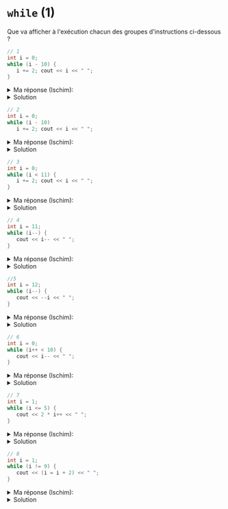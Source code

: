 # `while` (1)

Que va afficher à l'exécution chacun des groupes d'instructions ci-dessous ?

~~~cpp
// 1
int i = 0;
while (i - 10) {
   i += 2; cout << i << " ";
}
~~~

<details>
<summary> Ma réponse (Ischim):</summary>

~~~plaintext
2 4 6 8 10
// alors logique: while(!=0 => True) donc i-10 = -10 => 
~~~
</details>

<details>
<summary>Solution</summary>

~~~
2 4 6 8 10
~~~
</details>


~~~cpp
// 2
int i = 0;
while (i - 10)
   i += 2; cout << i << " ";
~~~

<details>
<summary> Ma réponse (Ischim):</summary>

~~~plaintext
10
// il n'y a pas d'acollade, seul i+=2; fait parti de la boucle, on affiche le dernier i
~~~
</details>

<details>
<summary>Solution</summary>
   
~~~
10
~~~

Noter que cout ne fait pas partie de la boucle
</details>


~~~cpp
// 3
int i = 0;
while (i < 11) {
   i += 2; cout << i << " ";
}
~~~

<details>
<summary> Ma réponse (Ischim):</summary>

~~~plaintext
2 4 6 8 10 12
// car quand i = 10, i est < 11 donc on rentre dans la boucle
~~~
</details>

<details>
<summary>Solution</summary>

~~~
2 4 6 8 10 12
~~~
</details>

~~~cpp
// 4
int i = 11;
while (i--) {
   cout << i-- << " ";
}
~~~

<details>
<summary> Ma réponse (Ischim):</summary>

~~~plaintext
10 8 6 4 2 
~~~
</details>

<details>
<summary>Solution</summary>

~~~
10 8 6 4 2 0 -2 -4 …
~~~
boucle infinie
</details>

~~~cpp
//5
int i = 12;
while (i--) {
   cout << --i << " ";
}
~~~

<details>
<summary> Ma réponse (Ischim):</summary>

~~~plaintext
10 8 6 4 2 0
~~~
</details>

<details>
<summary>Solution</summary>

~~~
10 8 6 4 2 0
~~~
</details>

~~~cpp
// 6	
int i = 0;
while (i++ < 10) {
   cout << i-- << " ";
}
~~~

<details>
<summary> Ma réponse (Ischim):</summary>

~~~plaintext
1 1 1 1 1 1 1 1 1 1 1 1 1 1 1 1 1 1 1 1 1 // ...
// boucle infinie
~~~
</details>

<details>
<summary>Solution</summary>

~~~
1 1 1 1 1 1 1 1 .... 
~~~
boucle infinie
</details>

~~~cpp
// 7	
int i = 1;
while (i <= 5) {
   cout << 2 * i++ << " ";
}
~~~

<details>
<summary> Ma réponse (Ischim):</summary>

~~~plaintext
2 4 6 8 10
~~~
</details>

<details>
<summary>Solution</summary>

~~~
2 4 6 8 10
~~~
</details>

~~~cpp
// 8
int i = 1;
while (i != 9) {
   cout << (i = i + 2) << " ";
}
~~~

<details>
<summary> Ma réponse (Ischim):</summary>

~~~plaintext
3 5 7 9
~~~
</details>

<details>
<summary>Solution</summary>

~~~
3 5 7 9
~~~
</details>
